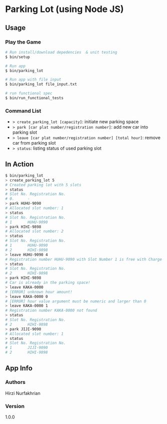 # Parking Lot (using Node JS)

## Usage

### Play the Game

```bash
# Run install/download depedencies  & unit testing
$ bin/setup
```

```bash
# Run app
$ bin/parking_lot
```

```bash
# Run app with file input
$ bin/parking_lot file_input.txt
```

```bash
# run functional spec
$ bin/run_functional_tests
```

### Command List
- `> create_parking_lot [capacity]`: initiate new parking space
- `> park [car plat number/registration number]`: add new car into parking slot
- `> leave [car plat number/registration number] [total hour]`: remove car from parking slot
- `> status`: listing status of used parking slot

## In Action

``` bash
$ bin/parking_lot
> create_parking_lot 5
# Created parking lot with 5 slots
> status
# Slot No. Registration No.
# 0.      -
> park HUHU-9090
# Allocated slot number: 1
> status
# Slot No. Registration No.
# 1       HUHU-9090
> park HIHI-9898
# Allocated slot number: 2
> status
# Slot No. Registration No.
# 1       HUHU-9090
# 2       HIHI-9898
> leave HUHU-9090 4
# Registration number HUHU-9090 with Slot Number 1 is free with Charge 30
> status
# Slot No. Registration No.
# 2       HIHI-9898
> park HIHI-9898
# Car is already in the parking space!
> leave KAKA-0000
# [ERROR] unknown hour amount!
> leave KAKA-0000 0
# [ERROR] hour value argument must be numeric and larger than 0
> leave KAKA-0000 1
# Registration number KAKA-0000 not found
> status
# Slot No. Registration No.
# 2       HIHI-9898
> park JIJI-9090
# Allocated slot number: 1
> status
# Slot No. Registration No.
# 1       JIJI-9090
# 2       HIHI-9898
```

## App Info

### Authors

Hirzi Nurfakhrian

### Version

1.0.0
